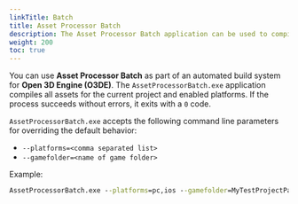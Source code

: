 ```yaml
---
linkTitle: Batch
title: Asset Processor Batch
description: The Asset Processor Batch application can be used to compile all the assets for a project on a build server.
weight: 200
toc: true
---
```


You can use **Asset Processor Batch** as part of an automated build system for **Open 3D Engine (O3DE)**. The `AssetProcessorBatch.exe` application compiles all assets for the current project and enabled platforms. If the process succeeds without errors, it exits with a `0` code.

`AssetProcessorBatch.exe` accepts the following command line parameters for overriding the default behavior:

* `--platforms=<comma separated list>`
* `--gamefolder=<name of game folder>`

Example:

```cmd
AssetProcessorBatch.exe --platforms=pc,ios --gamefolder=MyTestProjectPath
```
